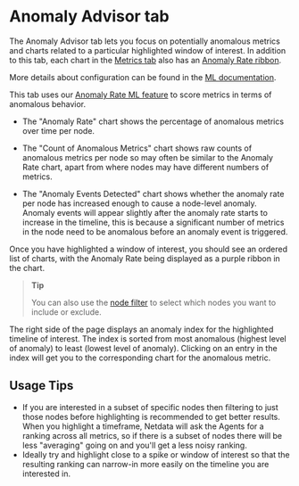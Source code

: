 # Anomaly Advisor tab

The Anomaly Advisor tab lets you focus on potentially anomalous metrics and charts related to a particular highlighted window of interest. In addition to this tab, each chart in the [Metrics tab](/docs/dashboards-and-charts/metrics-tab-and-single-node-tabs.md) also has an [Anomaly Rate ribbon](/docs/dashboards-and-charts/netdata-charts.md#anomaly-rate-ribbon). 


More details about configuration can be found in the [ML documentation](/src/ml/README.md#configuration).

This tab uses our [Anomaly Rate ML feature](/src/ml/README.md#anomaly-rate---averageanomaly-bit) to score metrics in terms of anomalous behavior.

- The "Anomaly Rate" chart shows the percentage of anomalous metrics over time per node.

- The "Count of Anomalous Metrics" chart shows raw counts of anomalous metrics per node so may often be similar to the Anomaly Rate chart, apart from where nodes may have different numbers of metrics.

- The "Anomaly Events Detected" chart shows whether the anomaly rate per node has increased enough to cause a node-level anomaly. Anomaly events will appear slightly after the anomaly rate starts to increase in the timeline, this is because a significant number of metrics in the node need to be anomalous before an anomaly event is triggered.

Once you have highlighted a window of interest, you should see an ordered list of charts, with the Anomaly Rate being displayed as a purple ribbon in the chart.

> **Tip**
>
> You can also use the [node filter](/docs/dashboards-and-charts/node-filter.md) to select which nodes you want to include or exclude.

The right side of the page displays an anomaly index for the highlighted timeline of interest. The index is sorted from most anomalous (highest level of anomaly) to least (lowest level of anomaly). Clicking on an entry in the index will get you to the corresponding chart for the anomalous metric.

## Usage Tips

- If you are interested in a subset of specific nodes then filtering to just those nodes before highlighting is recommended to get better results. When you highlight a timeframe, Netdata will ask the Agents for a ranking across all metrics, so if there is a subset of nodes there will be less "averaging" going on and you'll get a less noisy ranking.
- Ideally try and highlight close to a spike or window of interest so that the resulting ranking can narrow-in more easily on the timeline you are interested in.
